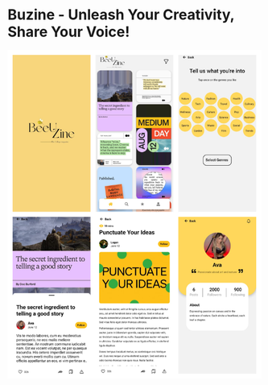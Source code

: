 # Buzine - Unleash Your Creativity, Share Your Voice!

![images](https://github.com/Mobilon-Mobile-Technologies/buzine-app/blob/master/assets/app_data/buzine.png)
